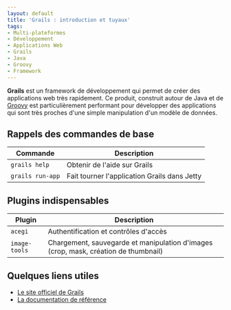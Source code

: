 ```yaml
---
layout: default
title: 'Grails : introduction et tuyaux'
tags:
- Multi-plateformes
- Développement
- Applications Web
- Grails
- Java
- Groovy
- Framework
---
```


**Grails** est un framework de développement qui permet de créer des
applications web très rapidement. Ce produit, construit autour de Java et de
[Groovy](http://groovy.codehaus.org/) est particulièrement performant pour
développer des applications qui sont très proches d'une simple manipulation
d'un modèle de données.

## Rappels des commandes de base

| **Commande**     | **Description**                              |
|------------------|----------------------------------------------|
| `grails help`    | Obtenir de l'aide sur Grails                 |
| `grails run-app` | Fait tourner l'application Grails dans Jetty |

## Plugins indispensables

| **Plugin**    | **Description** |
|---------------|----------------------------------------------|
| `acegi`       | Authentification et contrôles d'accès       |
| `image-tools` | Chargement, sauvegarde et manipulation d'images (crop, mask, création de thumbnail) |

## Quelques liens utiles

* [Le site officiel de Grails](http://grails.org/)
* [La documentation de référence](http://grails.org/Documentation)
